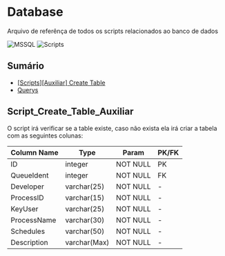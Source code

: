 # Database
Arquivo de referênça de todos os scripts relacionados ao banco de dados


![MSSQL](https://img.shields.io/badge/MMSQL-2019-blue)
![Scripts](https://img.shields.io/badge/Scripts-SQL-red)

## Sumário

* [[Scripts][Auxiliar] Create Table ](#Script_Create_Table_Auxiliar)
* [Querys](#Querys)


## Script_Create_Table_Auxiliar

O script irá verificar se a table existe, caso não exista ela irá criar a tabela com as seguintes colunas:

| Column Name | Type         | Param    | PK/FK |
|-------------|--------------|----------|-------|
| ID          | integer      | NOT NULL | PK    |
| QueueIdent  | integer      | NOT NULL | FK    |
| Developer   | varchar(25)  | NOT NULL | -     |
| ProcessID   | varchar(15)  | NOT NULL | -     |
| KeyUser     | varchar(25)  | NOT NULL | -     |
| ProcessName | varchar(30)  | NOT NULL | -     |
| Schedules   | varchar(50)  | NOT NULL | -     |
| Description | varchar(Max) | NOT NULL | -     |




